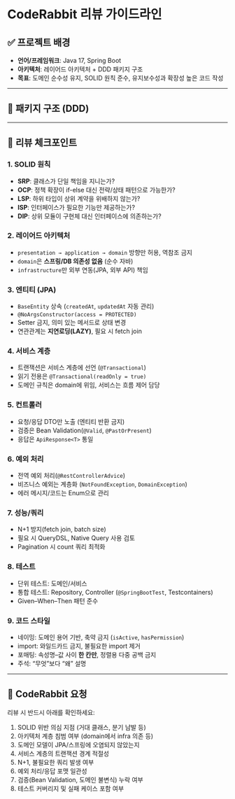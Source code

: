 # CodeRabbit 리뷰 가이드라인

## ✅ 프로젝트 배경
- **언어/프레임워크**: Java 17, Spring Boot
- **아키텍처**: 레이어드 아키텍처 + DDD 패키지 구조
- **목표**: 도메인 순수성 유지, SOLID 원칙 준수, 유지보수성과 확장성 높은 코드 작성

---

## 📂 패키지 구조 (DDD)

---

## 🔎 리뷰 체크포인트

### 1. SOLID 원칙
- **SRP**: 클래스가 단일 책임을 지니는가?
- **OCP**: 정책 확장이 if-else 대신 전략/상태 패턴으로 가능한가?
- **LSP**: 하위 타입이 상위 계약을 위배하지 않는가?
- **ISP**: 인터페이스가 필요한 기능만 제공하는가?
- **DIP**: 상위 모듈이 구현체 대신 인터페이스에 의존하는가?

### 2. 레이어드 아키텍처
- `presentation → application → domain` 방향만 허용, 역참조 금지
- `domain`은 **스프링/DB 의존성 없음** (순수 자바)
- `infrastructure`만 외부 연동(JPA, 외부 API) 책임

### 3. 엔티티 (JPA)
- `BaseEntity` 상속 (`createdAt`, `updatedAt` 자동 관리)
- `@NoArgsConstructor(access = PROTECTED)`
- Setter 금지, 의미 있는 메서드로 상태 변경
- 연관관계는 **지연로딩(LAZY)**, 필요 시 fetch join

### 4. 서비스 계층
- 트랜잭션은 서비스 계층에 선언 (`@Transactional`)
- 읽기 전용은 `@Transactional(readOnly = true)`
- 도메인 규칙은 domain에 위임, 서비스는 흐름 제어 담당

### 5. 컨트롤러
- 요청/응답 DTO만 노출 (엔티티 반환 금지)
- 검증은 Bean Validation(`@Valid`, `@PastOrPresent`)
- 응답은 `ApiResponse<T>` 통일

### 6. 예외 처리
- 전역 예외 처리(`@RestControllerAdvice`)
- 비즈니스 예외는 계층화 (`NotFoundException`, `DomainException`)
- 에러 메시지/코드는 Enum으로 관리

### 7. 성능/쿼리
- N+1 방지(fetch join, batch size)
- 필요 시 QueryDSL, Native Query 사용 검토
- Pagination 시 count 쿼리 최적화

### 8. 테스트
- 단위 테스트: 도메인/서비스
- 통합 테스트: Repository, Controller (`@SpringBootTest`, Testcontainers)
- Given–When–Then 패턴 준수

### 9. 코드 스타일
- 네이밍: 도메인 용어 기반, 축약 금지 (`isActive`, `hasPermission`)
- import: 와일드카드 금지, 불필요한 import 제거
- 포매팅: 속성명–값 사이 **한 칸만**, 정렬용 다중 공백 금지
- 주석: “무엇”보다 “왜” 설명

---

## 📝 CodeRabbit 요청
리뷰 시 반드시 아래를 확인하세요:
1. SOLID 위반 의심 지점 (거대 클래스, 분기 남발 등)
2. 아키텍처 계층 침범 여부 (domain에서 infra 의존 등)
3. 도메인 모델이 JPA/스프링에 오염되지 않았는지
4. 서비스 계층의 트랜잭션 경계 적절성
5. N+1, 불필요한 쿼리 발생 여부
6. 예외 처리/응답 포맷 일관성
7. 검증(Bean Validation, 도메인 불변식) 누락 여부
8. 테스트 커버리지 및 실패 케이스 포함 여부  